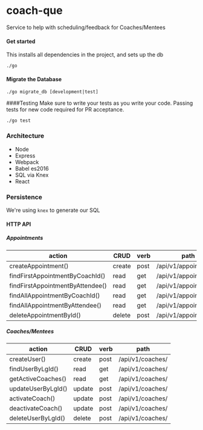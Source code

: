 # coach-que
Service to help with scheduling/feedback for Coaches/Mentees

#### Get started
This installs all dependencies in the project, and sets up the db
```
./go
```

#### Migrate the Database

```
./go migrate_db [development|test]
```

####Testing
Make sure to write your tests as you write your code. Passing tests for new code required for PR acceptance.
```
./go test
```

### Architecture

- Node
- Express
- Webpack
- Babel es2016
- SQL via Knex
- React

### Persistence

We're using `knex` to generate our SQL

#### HTTP API

##### Appointments

| action                           | CRUD   | verb | path                                     |
| -------------------------------- | ------ | ---- | ---------------------------------------- |
| createAppointment()              | create | post | /api/v1/appointments/                    |
| findFirstAppointmentByCoachId()  | read   | get  | /api/v1/appointments/                    |
| findFirstAppointmentByAttendee() | read   | get  | /api/v1/appointments/                    |
| findAllAppointmentByCoachId()    | read   | get  | /api/v1/appointments/                    |
| findAllAppointmentByAttendee()   | read   | get  | /api/v1/appointments/                    |
| deleteAppointmentById()          | delete | post | /api/v1/appointments/                    |

##### Coaches/Mentees

| action                           | CRUD   | verb | path                                     |
| -------------------------------- | ------ | ---- | ---------------------------------------- |
| createUser()                     | create | post | /api/v1/coaches/                         |
| findUserByLgId()                 | read   | get  | /api/v1/coaches/                         |
| getActiveCoaches()               | read   | get  | /api/v1/coaches/                         |
| updateUserByLgId()               | update | post | /api/v1/coaches/                         |
| activateCoach()                  | update | post | /api/v1/coaches/                         |
| deactivateCoach()                | update | post | /api/v1/coaches/                         |
| deleteUserByLgId()               | delete | post | /api/v1/coaches/                         |
